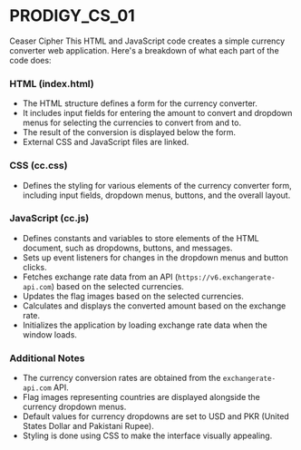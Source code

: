 # PRODIGY_CS_01
Ceaser Cipher
This HTML and JavaScript code creates a simple currency converter web application. Here's a breakdown of what each part of the code does:

### HTML (index.html)
- The HTML structure defines a form for the currency converter.
- It includes input fields for entering the amount to convert and dropdown menus for selecting the currencies to convert from and to.
- The result of the conversion is displayed below the form.
- External CSS and JavaScript files are linked.

### CSS (cc.css)
- Defines the styling for various elements of the currency converter form, including input fields, dropdown menus, buttons, and the overall layout.

### JavaScript (cc.js)
- Defines constants and variables to store elements of the HTML document, such as dropdowns, buttons, and messages.
- Sets up event listeners for changes in the dropdown menus and button clicks.
- Fetches exchange rate data from an API (`https://v6.exchangerate-api.com`) based on the selected currencies.
- Updates the flag images based on the selected currencies.
- Calculates and displays the converted amount based on the exchange rate.
- Initializes the application by loading exchange rate data when the window loads.

### Additional Notes
- The currency conversion rates are obtained from the `exchangerate-api.com` API.
- Flag images representing countries are displayed alongside the currency dropdown menus.
- Default values for currency dropdowns are set to USD and PKR (United States Dollar and Pakistani Rupee).
- Styling is done using CSS to make the interface visually appealing.

